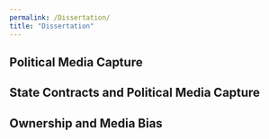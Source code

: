 ```yaml
---
permalink: /Dissertation/
title: "Dissertation"
---
```



## Political Media Capture

## State Contracts and Political Media Capture

## Ownership and Media Bias